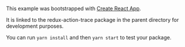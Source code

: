 This example was bootstrapped with [Create React App](https://github.com/facebook/create-react-app).

It is linked to the redux-action-trace package in the parent directory for development purposes.

You can run `yarn install` and then `yarn start` to test your package.

